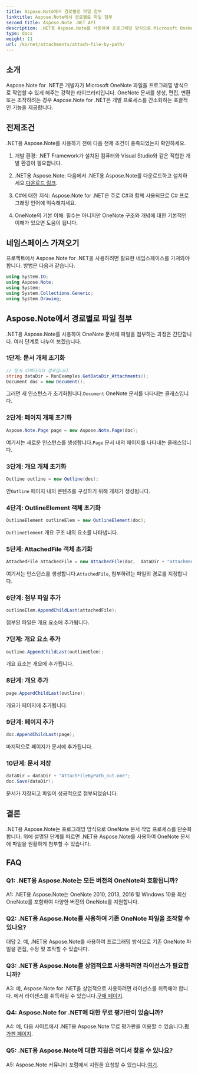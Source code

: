 ```yaml
---
title: Aspose.Note에서 경로별로 파일 첨부
linktitle: Aspose.Note에서 경로별로 파일 첨부
second_title: Aspose.Note .NET API
description: .NET용 Aspose.Note를 사용하여 프로그래밍 방식으로 Microsoft OneNote 문서에 파일을 첨부하는 방법을 알아보세요. 이 포괄적인 튜토리얼을 통해 개발 프로세스를 단순화하세요.
type: docs
weight: 11
url: /ko/net/attachments/attach-file-by-path/
---
```

## 소개

Aspose.Note for .NET은 개발자가 Microsoft OneNote 파일을 프로그래밍 방식으로 작업할 수 있게 해주는 강력한 라이브러리입니다. OneNote 문서를 생성, 편집, 변환 또는 조작하려는 경우 Aspose.Note for .NET은 개발 프로세스를 간소화하는 포괄적인 기능을 제공합니다.

## 전제조건

.NET용 Aspose.Note를 사용하기 전에 다음 전제 조건이 충족되었는지 확인하세요.

1. 개발 환경: .NET Framework가 설치된 컴퓨터와 Visual Studio와 같은 적합한 개발 환경이 필요합니다.

2.  .NET용 Aspose.Note: 다음에서 .NET용 Aspose.Note를 다운로드하고 설치하세요.[다운로드 링크](https://releases.aspose.com/note/net/).

3. C#에 대한 지식: Aspose.Note for .NET은 주로 C#과 함께 사용되므로 C# 프로그래밍 언어에 익숙해지세요.

4. OneNote의 기본 이해: 필수는 아니지만 OneNote 구조와 개념에 대한 기본적인 이해가 있으면 도움이 됩니다.

## 네임스페이스 가져오기

프로젝트에서 Aspose.Note for .NET을 사용하려면 필요한 네임스페이스를 가져와야 합니다. 방법은 다음과 같습니다.

```csharp
using System.IO;
using Aspose.Note;
using System;
using System.Collections.Generic;
using System.Drawing;
```

## Aspose.Note에서 경로별로 파일 첨부

.NET용 Aspose.Note를 사용하여 OneNote 문서에 파일을 첨부하는 과정은 간단합니다. 여러 단계로 나누어 보겠습니다.

### 1단계: 문서 개체 초기화

```csharp
// 문서 디렉터리의 경로입니다.
string dataDir = RunExamples.GetDataDir_Attachments();
Document doc = new Document();
```

 그러면 새 인스턴스가 초기화됩니다.`Document` OneNote 문서를 나타내는 클래스입니다.

### 2단계: 페이지 개체 초기화

```csharp
Aspose.Note.Page page = new Aspose.Note.Page(doc);
```

 여기서는 새로운 인스턴스를 생성합니다.`Page` 문서 내의 페이지를 나타내는 클래스입니다.

### 3단계: 개요 개체 초기화

```csharp
Outline outline = new Outline(doc);
```

 안`Outline` 페이지 내의 콘텐츠를 구성하기 위해 개체가 생성됩니다.

### 4단계: OutlineElement 객체 초기화

```csharp
OutlineElement outlineElem = new OutlineElement(doc);
```

`OutlineElement` 개요 구조 내의 요소를 나타냅니다.

### 5단계: AttachedFile 객체 초기화

```csharp
AttachedFile attachedFile = new AttachedFile(doc,  dataDir + "attachment.txt");
```

 여기서는 인스턴스를 생성합니다.`AttachedFile`, 첨부하려는 파일의 경로를 지정합니다.

### 6단계: 첨부 파일 추가

```csharp
outlineElem.AppendChildLast(attachedFile);
```

첨부된 파일은 개요 요소에 추가됩니다.

### 7단계: 개요 요소 추가

```csharp
outline.AppendChildLast(outlineElem);
```

개요 요소는 개요에 추가됩니다.

### 8단계: 개요 추가

```csharp
page.AppendChildLast(outline);
```

개요가 페이지에 추가됩니다.

### 9단계: 페이지 추가

```csharp
doc.AppendChildLast(page);
```

마지막으로 페이지가 문서에 추가됩니다.

### 10단계: 문서 저장

```csharp
dataDir = dataDir + "AttachFileByPath_out.one";
doc.Save(dataDir);
```

문서가 저장되고 파일이 성공적으로 첨부되었습니다.

## 결론

.NET용 Aspose.Note는 프로그래밍 방식으로 OneNote 문서 작업 프로세스를 단순화합니다. 위에 설명된 단계를 따르면 .NET용 Aspose.Note를 사용하여 OneNote 문서에 파일을 원활하게 첨부할 수 있습니다.

## FAQ

### Q1: .NET용 Aspose.Note는 모든 버전의 OneNote와 호환됩니까?

A1: .NET용 Aspose.Note는 OneNote 2010, 2013, 2016 및 Windows 10용 최신 OneNote를 포함하여 다양한 버전의 OneNote를 지원합니다.

### Q2: .NET용 Aspose.Note를 사용하여 기존 OneNote 파일을 조작할 수 있나요?

대답 2: 예, .NET용 Aspose.Note를 사용하여 프로그래밍 방식으로 기존 OneNote 파일을 편집, 수정 및 조작할 수 있습니다.

### Q3: .NET용 Aspose.Note를 상업적으로 사용하려면 라이선스가 필요합니까?

A3: 예, Aspose.Note for .NET을 상업적으로 사용하려면 라이선스를 취득해야 합니다. 에서 라이센스를 취득하실 수 있습니다.[구매 페이지](https://purchase.aspose.com/buy).

### Q4: Aspose.Note for .NET에 대한 무료 평가판이 있습니까?

 A4: 예, 다음 사이트에서 .NET용 Aspose.Note 무료 평가판을 이용할 수 있습니다.[평가판 페이지](https://releases.aspose.com/).

### Q5: .NET용 Aspose.Note에 대한 지원은 어디서 찾을 수 있나요?

 A5: Aspose.Note 커뮤니티 포럼에서 지원을 요청할 수 있습니다.[여기](https://forum.aspose.com/c/note/28).